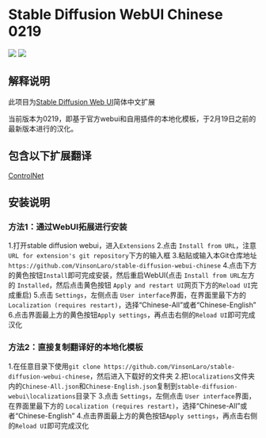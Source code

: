 # Stable Diffusion WebUI Chinese 0219

[![](https://img.shields.io/badge/汉化-B站主页-purple)](https://space.bilibili.com/22970812)
[![](https://img.shields.io/badge/汉化-QQ交流群-purple)](https://jq.qq.com/?_wv=1027&k=wEbRm1eU)

## 解释说明

此项目为[Stable Diffusion Web UI](https://github.com/AUTOMATIC1111/stable-diffusion-webui)简体中文扩展

当前版本为0219，即基于官方webui和自用插件的本地化模板，于2月19日之前的最新版本进行的汉化。


## 包含以下扩展翻译

[ControlNet](https://github.com/Mikubill/sd-webui-controlnet)


## 安装说明

### 方法1：通过WebUI拓展进行安装

1.打开stable diffusion webui，进入`Extensions`
2.点击 `Install from URL`，注意`URL for extension's git repository`下方的输入框
3.粘贴或输入本Git仓库地址`https://github.com/VinsonLaro/stable-diffusion-webui-chinese`
4.点击下方的黄色按钮`Install`即可完成安装，然后重启WebUI(点击 `Install from URL`左方的 `Installed`，然后点击黄色按钮 `Apply and restart UI`网页下方的`Reload UI`完成重启)
5.点击 `Settings`，左侧点击 `User interface`界面，在界面里最下方的 `Localization (requires restart)`，选择“Chinese-All”或者“Chinese-English”
6.点击界面最上方的黄色按钮`Apply settings`，再点击右侧的`Reload UI`即可完成汉化

### 方法2：直接复制翻译好的本地化模板

1.在任意目录下使用`git clone https://github.com/VinsonLaro/stable-diffusion-webui-chinese`，然后进入下载好的文件夹
2.把`localizations`文件夹内的`Chinese-All.json`和`Chinese-English.json`复制到`stable-diffusion-webui\localizations`目录下
3.点击 `Settings`，左侧点击 `User interface`界面，在界面里最下方的 `Localization (requires restart)`，选择“Chinese-All”或者“Chinese-English”
4.点击界面最上方的黄色按钮`Apply settings`，再点击右侧的`Reload UI`即可完成汉化